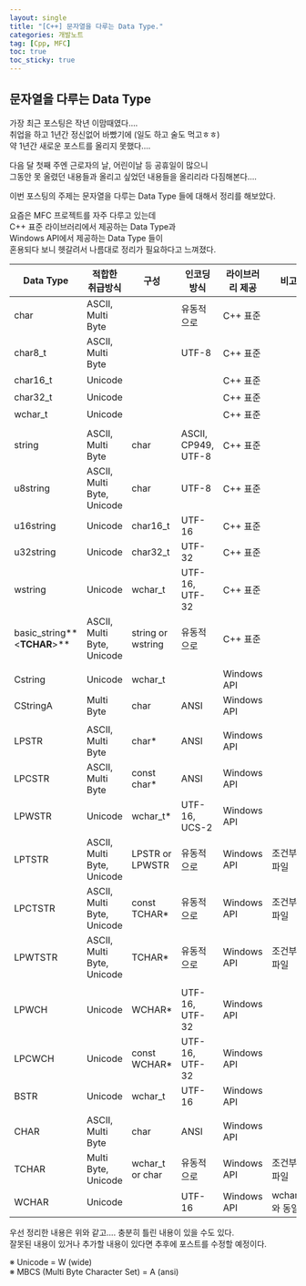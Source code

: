 ```yaml
---
layout: single
title: "[C++] 문자열을 다루는 Data Type."
categories: 개발노트
tag: [Cpp, MFC]
toc: true
toc_sticky: true
---
```

## 문자열을 다루는 Data Type

가장 최근 포스팅은 작년 이맘때였다….  
취업을 하고 1년간 정신없어 바빴기에 (일도 하고 술도 먹고ㅎㅎ)  
약 1년간 새로운 포스트를 올리지 못했다….  

다음 달 첫째 주엔 근로자의 날, 어린이날 등 공휴일이 많으니  
그동안 못 올렸던 내용들과 올리고 싶었던 내용들을 올리리라 다짐해본다….  

이번 포스팅의 주제는 문자열을 다루는 Data Type 들에 대해서 정리를 해보았다.  

요즘은 MFC 프로젝트를 자주 다루고 있는데  
C++ 표준 라이브러리에서 제공하는 Data Type과  
Windows API에서 제공하는 Data Type 들이  
혼용되다 보니 헷갈려서 나름대로 정리가 필요하다고 느껴졌다.  


| Data  Type                  | 적합한 취급방식            | 구성              | 인코딩 방식          | 라이브러리 제공 | 비고            |
| --------------------------- | -------------------------- | ----------------- | -------------------- | --------------- | --------------- |
| char                        | ASCII, Multi Byte          |                   | 유동적으로           | C++ 표준        |                 |
| char8_t                     | ASCII, Multi Byte          |                   | UTF-8                | C++ 표준        |                 |
| char16_t                    | Unicode                    |                   |                      | C++ 표준        |                 |
| char32_t                    | Unicode                    |                   |                      | C++ 표준        |                 |
| wchar_t                     | Unicode                    |                   |                      | C++ 표준        |                 |
|                             |                            |                   |                      |                 |                 |
| string                      | ASCII, Multi Byte          | char              | ASCII,  CP949, UTF-8 | C++ 표준        |                 |
| u8string                    | ASCII, Multi Byte, Unicode | char              | UTF-8                | C++ 표준        |                 |
| u16string                   | Unicode                    | char16_t          | UTF-16               | C++ 표준        |                 |
| u32string                   | Unicode                    | char32_t          | UTF-32               | C++ 표준        |                 |
| wstring                     | Unicode                    | wchar_t           | UTF-16, UTF-32       | C++ 표준        |                 |
| basic_string**<**TCHAR**>** | ASCII, Multi Byte, Unicode | string or wstring | 유동적으로           | C++ 표준        |                 |
|                             |                            |                   |                      |                 |                 |
| Cstring                     | Unicode                    | wchar_t           |                      | Windows API     |                 |
| CStringA                    | Multi Byte                 | char              | ANSI                 | Windows API     |                 |
|                             |                            |                   |                      |                 |                 |
| LPSTR                       | ASCII, Multi Byte          | char*             | ANSI                 | Windows API     |                 |
| LPCSTR                      | ASCII, Multi Byte          | const char*       | ANSI                 | Windows API     |                 |
| LPWSTR                      | Unicode                    | wchar_t*          | UTF-16, UCS-2        | Windows API     |                 |
| LPTSTR                      | ASCII, Multi Byte, Unicode | LPSTR or LPWSTR   | 유동적으로           | Windows API     | 조건부컴파일    |
| LPCTSTR                     | ASCII, Multi Byte, Unicode | const TCHAR*      | 유동적으로           | Windows API     | 조건부컴파일    |
| LPWTSTR                     | ASCII, Multi Byte, Unicode | TCHAR*            | 유동적으로           | Windows API     | 조건부컴파일    |
|                             |                            |                   |                      |                 |                 |
| LPWCH                       | Unicode                    | WCHAR*            | UTF-16,  UTF-32      | Windows API     |                 |
| LPCWCH                      | Unicode                    | const WCHAR*      | UTF-16,  UTF-32      | Windows API     |                 |
| BSTR                        | Unicode                    | wchar_t           | UTF-16               | Windows API     |                 |
|                             |                            |                   |                      |                 |                 |
| CHAR                        | ASCII, Multi Byte          | char              | ANSI                 | Windows API     |                 |
| TCHAR                       | Multi Byte, Unicode        | wchar_t or char   | 유동적으로           | Windows API     | 조건부컴파일    |
| WCHAR                       | Unicode                    |                   | UTF-16               | Windows API     | wchar_t 와 동일 |



우선 정리한 내용은 위와 같고…. 충분히 틀린 내용이 있을 수도 있다.  
잘못된 내용이 있거나 추가할 내용이 있다면 추후에 포스트를 수정할 예정이다.  

※ Unicode = W (wide)  
※ MBCS (Multi Byte Character Set) = A (ansi)